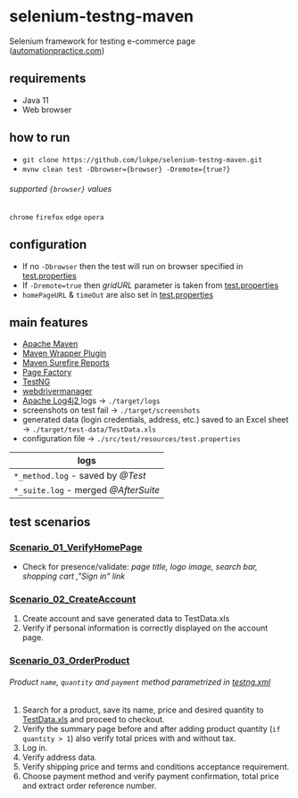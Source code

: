 # selenium-testng-maven
Selenium framework for testing e-commerce page ([automationpractice.com](http://automationpractice.com))

## requirements
* Java 11
* Web browser

## how to run
* `git clone https://github.com/lukpe/selenium-testng-maven.git`
* `mvnw clean test -Dbrowser={browser} -Dremote={true?}`

###### supported `{browser}` values
`chrome` `firefox` `edge` `opera`

## configuration
[test.properties]: src/test/resources/test.properties
* If no `-Dbrowser` then the test will run on browser specified in [test.properties]
* If `-Dremote=true` then  _gridURL_ parameter is taken from [test.properties]
* `homePageURL` & `timeOut` are also set in [test.properties]

## main features
* [Apache Maven](https://maven.apache.org/)
* [Maven Wrapper Plugin](https://github.com/takari/takari-maven-plugin)
* [Maven Surefire Reports](https://maven.apache.org/surefire/maven-surefire-report-plugin/)
* [Page Factory](https://github.com/SeleniumHQ/selenium/wiki/PageFactory)
* [TestNG](https://testng.org/doc/)
* [webdrivermanager](https://github.com/bonigarcia/webdrivermanager)
* [Apache Log4j2 ](https://logging.apache.org/log4j/2.x/) logs -> `./target/logs`
* screenshots on test fail -> `./target/screenshots`
* generated data (login credentials, address, etc.) saved to an Excel sheet -> `./target/test-data/TestData.xls`
* configuration file -> `./src/test/resources/test.properties`

| logs |
|------|
|`*_method.log` - saved by _@Test_|
|`*_suite.log` - merged _@AfterSuite_|

## test scenarios
### [Scenario_01_VerifyHomePage](/src/test/java/org/test/Scenario_01_VerifyHomePage.java)
* Check for presence/validate: _page title, logo image, search bar, shopping cart ,"Sign in" link_
### [Scenario_02_CreateAccount](/src/test/java/org/test/Scenario_02_CreateAccount.java)
1. Create account and save generated data to TestData.xls
2. Verify if personal information is correctly displayed on the account page.
### [Scenario_03_OrderProduct](src/test/java/org/test/Scenario_03_OrderProduct.java)
[testng.xml]: ./testng.xml
[TestData.xls]: src/test/resources/TestData.xls
###### Product `name`, `quantity` and `payment` method parametrized in [testng.xml]
1. Search for a product, save its name, price and desired quantity to [TestData.xls] and proceed to checkout.
2. Verify the summary page before and after adding product quantity (`if quantity > 1`) also verify total prices with and without tax.
3. Log in.
4. Verify address data.
5. Verify shipping price and terms and conditions acceptance requirement.
6. Choose payment method and verify payment confirmation, total price and extract order reference number.
